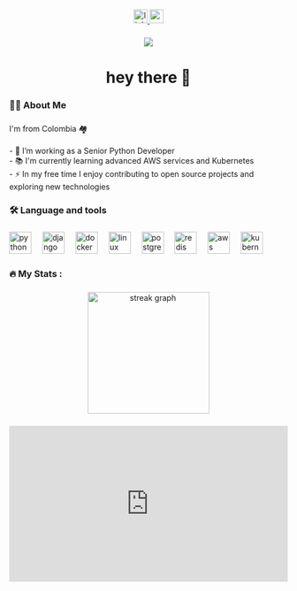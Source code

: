###

<div align="center">
  <a href="https://www.linkedin.com/in/miguel-angel-moreno-villanueva-b80a65264/">
    <img src="https://img.shields.io/static/v1?message=LinkedIn&logo=linkedin&label=&color=0077B5&logoColor=white&labelColor=&style=for-the-badge" height="25" alt="linkedin logo"  />
  </a>
  <a href="https://miguel-moreno.carrd.co/">
    <img src="https://img.shields.io/static/v1?message=CV&logo=google-drive&label=&color=4285F4&logoColor=white&labelColor=&style=for-the-badge" height="25" alt="cv logo"  />
  </a>
</div>

###

<div align="center">
  <img src="https://visitor-badge.laobi.icu/badge?page_id=mikhers.mikhers"  />
</div>

###

<h1 align="center">hey there 👋</h1>

###

<h3 align="left">👩‍💻  About Me</h3>

###

<p align="left">I'm from Colombia 🏘️<br><br>- 🔭 I’m working as a Senior Python Developer<br>- 📚 I'm currently learning advanced AWS services and Kubernetes<br>- ⚡ In my free time I enjoy contributing to open source projects and exploring new technologies</p>

###

<h3 align="left">🛠 Language and tools</h3>

###

<div align="left">
  <img src="https://cdn.jsdelivr.net/gh/devicons/devicon/icons/python/python-original.svg" height="40" alt="python logo"  />
  <img width="12" />
  <img src="https://cdn.jsdelivr.net/gh/devicons/devicon/icons/django/django-plain.svg" height="40" alt="django logo"  />
  <img width="12" />
  <img src="https://cdn.jsdelivr.net/gh/devicons/devicon/icons/docker/docker-original.svg" height="40" alt="docker logo"  />
  <img width="12" />
  <img src="https://cdn.jsdelivr.net/gh/devicons/devicon/icons/linux/linux-original.svg" height="40" alt="linux logo"  />
  <img width="12" />
  <img src="https://cdn.jsdelivr.net/gh/devicons/devicon/icons/postgresql/postgresql-original.svg" height="40" alt="postgres logo"  />
  <img width="12" />
  <img src="https://cdn.jsdelivr.net/gh/devicons/devicon/icons/redis/redis-original.svg" height="40" alt="redis logo"  />
  <img width="12" />
  <img src="https://cdn.jsdelivr.net/gh/devicons/devicon/icons/amazonwebservices/amazonwebservices-original.svg" height="40" alt="aws logo"  />
  <img width="12" />
  <img src="https://cdn.jsdelivr.net/gh/devicons/devicon/icons/kubernetes/kubernetes-plain.svg" height="40" alt="kubernetes logo"  />
</div>

###

<h3 align="left">🔥   My Stats :</h3>

###

<div align="center">
  <img src="https://streak-stats.demolab.com?user=mikhers&locale=en&mode=daily&theme=dark&hide_border=false&border_radius=5&order=3" height="220" alt="streak graph"  />
</div>

###
 <div style="width:100%;height:0;padding-bottom:56%;position:relative;">
   <iframe src="https://giphy.com/embed/Qn74oPyaKYBpVWdA7t" width="100%" height="100%" style="position:absolute" frameBorder="0" class="giphy-embed" allowFullScreen></iframe>
 </div>

###
